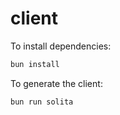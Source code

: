 # client

To install dependencies:

```bash
bun install
```

To generate the client:

```bash
bun run solita
```
